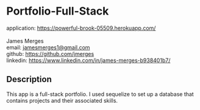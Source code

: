 # Portfolio-Full-Stack
application: https://powerful-brook-05509.herokuapp.com/  
<br>
James Merges  
email: jamesmerges1@gmail.com  
github: https://github.com/jmerges  
linkedin: https://www.linkedin.com/in/james-merges-b938401b7/  

## Description
This app is a full-stack portfolio. I used sequelize to set up a database that contains projects and their associated skills.